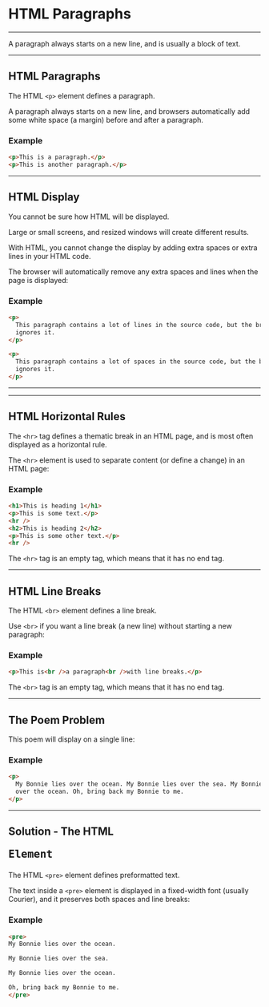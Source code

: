 ﻿# HTML Paragraphs

---

A paragraph always starts on a new line, and is usually a block of text.

---

## HTML Paragraphs

The HTML `<p>` element defines a paragraph.

A paragraph always starts on a new line, and browsers automatically add some white space (a margin) before and after a paragraph.

### Example

```html
<p>This is a paragraph.</p>
<p>This is another paragraph.</p>
```

---

## HTML Display

You cannot be sure how HTML will be displayed.

Large or small screens, and resized windows will create different results.

With HTML, you cannot change the display by adding extra spaces or extra lines in your HTML code.

The browser will automatically remove any extra spaces and lines when the page is displayed:

### Example

```html
<p>
  This paragraph contains a lot of lines in the source code, but the browser
  ignores it.
</p>

<p>
  This paragraph contains a lot of spaces in the source code, but the browser
  ignores it.
</p>
```

---

---

## HTML Horizontal Rules

The `<hr>` tag defines a thematic break in an HTML page, and is most often displayed as a horizontal rule.

The `<hr>` element is used to separate content (or define a change) in an HTML page:

### Example

```html
<h1>This is heading 1</h1>
<p>This is some text.</p>
<hr />
<h2>This is heading 2</h2>
<p>This is some other text.</p>
<hr />
```

The `<hr>` tag is an empty tag, which means that it has no end tag.

---

## HTML Line Breaks

The HTML `<br>` element defines a line break.

Use `<br>` if you want a line break (a new line) without starting a new paragraph:

### Example

```html
<p>This is<br />a paragraph<br />with line breaks.</p>
```

The `<br>` tag is an empty tag, which means that it has no end tag.

---

## The Poem Problem

This poem will display on a single line:

### Example

```html
<p>
  My Bonnie lies over the ocean. My Bonnie lies over the sea. My Bonnie lies
  over the ocean. Oh, bring back my Bonnie to me.
</p>
```

---

## Solution - The HTML <pre> Element

The HTML `<pre>` element defines preformatted text.

The text inside a `<pre>` element is displayed in a fixed-width font (usually Courier), and it preserves both spaces and line breaks:

### Example

```html
<pre>
My Bonnie lies over the ocean.

My Bonnie lies over the sea.

My Bonnie lies over the ocean.

Oh, bring back my Bonnie to me.
</pre>
```
